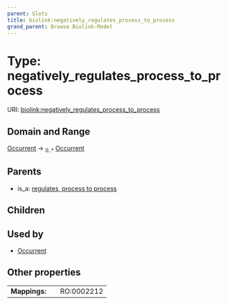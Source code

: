 ```yaml
---
parent: Slots
title: biolink:negatively_regulates_process_to_process
grand_parent: Browse Biolink-Model
---
```


# Type: negatively_regulates_process_to_process




URI: [biolink:negatively_regulates_process_to_process](https://w3id.org/biolink/vocab/negatively_regulates_process_to_process)

## Domain and Range

[Occurrent](Occurrent.md) ->  <sub>0..*</sub> [Occurrent](Occurrent.md)

## Parents

 *  is_a: [regulates, process to process](regulates_process_to_process.md)

## Children


## Used by

 * [Occurrent](Occurrent.md)

## Other properties

|  |  |  |
| --- | --- | --- |
| **Mappings:** | | RO:0002212 |

